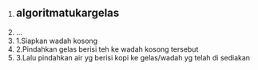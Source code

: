 1. ## algoritmatukargelas
2. ...
3. 1.Siapkan wadah kosong
4. 2.Pindahkan gelas berisi teh ke wadah kosong tersebut
5. 3.Lalu pindahkan air yg berisi kopi ke gelas/wadah yg telah di sediakan
